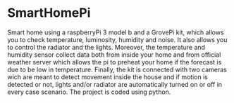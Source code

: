 # SmartHomePi
Smart home using a raspberryPi 3 model b and a GrovePi kit, which allows you to check temperature, luminosity, humidity and noise.
It also allows you to control the radiator and the lights. Moreover, the temperature and humidity sensor collect data both from inside 
your home and from official weather server which allows the pi to preheat your home if the forecast is due to be low in temperature. 
Finally, the kit is connected with two cameras wich are meant to detect movement inside the house and if motion is detected or not, 
lights and/or radiator are automatically turned on or off in every case scenario. The project is coded using python.
